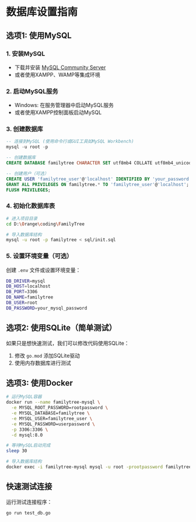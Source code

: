 # 数据库设置指南

## 选项1: 使用MySQL

### 1. 安装MySQL
- 下载并安装 [MySQL Community Server](https://dev.mysql.com/downloads/mysql/)
- 或者使用XAMPP、WAMP等集成环境

### 2. 启动MySQL服务
- Windows: 在服务管理器中启动MySQL服务
- 或者使用XAMPP控制面板启动MySQL

### 3. 创建数据库
```sql
-- 连接到MySQL (使用命令行或GUI工具如MySQL Workbench)
mysql -u root -p

-- 创建数据库
CREATE DATABASE familytree CHARACTER SET utf8mb4 COLLATE utf8mb4_unicode_ci;

-- 创建用户（可选）
CREATE USER 'familytree_user'@'localhost' IDENTIFIED BY 'your_password';
GRANT ALL PRIVILEGES ON familytree.* TO 'familytree_user'@'localhost';
FLUSH PRIVILEGES;
```

### 4. 初始化数据库表
```bash
# 进入项目目录
cd D:\Orange\coding\FamilyTree

# 导入数据库结构
mysql -u root -p familytree < sql/init.sql
```

### 5. 设置环境变量（可选）
创建 `.env` 文件或设置环境变量：
```bash
DB_DRIVER=mysql
DB_HOST=localhost
DB_PORT=3306
DB_NAME=familytree
DB_USER=root
DB_PASSWORD=your_mysql_password
```

## 选项2: 使用SQLite（简单测试）

如果只是想快速测试，我们可以修改代码使用SQLite：

1. 修改 `go.mod` 添加SQLite驱动
2. 使用内存数据库进行测试

## 选项3: 使用Docker

```bash
# 运行MySQL容器
docker run --name familytree-mysql \
  -e MYSQL_ROOT_PASSWORD=rootpassword \
  -e MYSQL_DATABASE=familytree \
  -e MYSQL_USER=familytree_user \
  -e MYSQL_PASSWORD=userpassword \
  -p 3306:3306 \
  -d mysql:8.0

# 等待MySQL启动完成
sleep 30

# 导入数据库结构
docker exec -i familytree-mysql mysql -u root -prootpassword familytree < sql/init.sql
```

## 快速测试连接

运行测试连接程序：
```bash
go run test_db.go
``` 